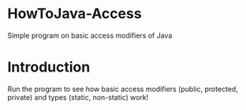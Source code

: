 # HowToJava-Access
Simple program on basic access modifiers of Java

# Introduction

Run the program to see how basic access modifiers (public, protected, private) and types (static, non-static) work!
